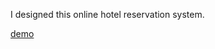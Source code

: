 I designed this online hotel reservation system.

 [demo]( https://dwyanezimo.github.io/mcda-hotel-master) 
